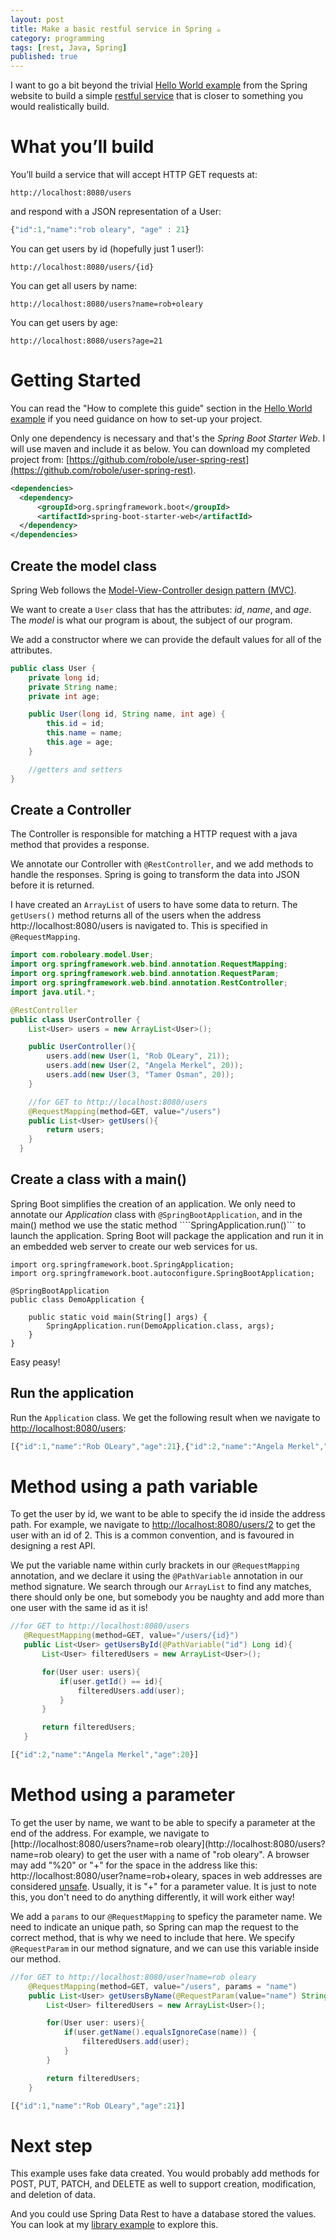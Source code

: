 ```yaml
---
layout: post
title: Make a basic restful service in Spring ☕
category: programming
tags: [rest, Java, Spring]
published: true
---
```

I want to go a bit beyond the trivial [Hello World example](http://spring.io/guides/gs/rest-service/) from the Spring website to build
a simple [restful service](http://spring.io/understanding/REST) that is closer
to something you would realistically build.

# What you’ll build

You’ll build a service that will accept HTTP GET requests at:

```
http://localhost:8080/users
```

and respond with a JSON representation of a User:

```javascript
{"id":1,"name":"rob oleary", "age" : 21}
```

You can get users by id (hopefully just 1 user!):
```
http://localhost:8080/users/{id}
```

You can get all users by name:
```
http://localhost:8080/users?name=rob+oleary
```

You can get users by age:
```
http://localhost:8080/users?age=21
```

# Getting Started

You can read the "How to complete this guide" section in the [Hello World example](http://spring.io/guides/gs/rest-service/) if you need guidance on how to set-up your project.

Only one dependency is necessary and that's the *Spring Boot Starter Web*.
I will use maven and include it as below. You can download my completed project from:
[https://github.com/robole/user-spring-rest](https://github.com/robole/user-spring-rest).

```xml
<dependencies>
  <dependency>
      <groupId>org.springframework.boot</groupId>
      <artifactId>spring-boot-starter-web</artifactId>
  </dependency>
</dependencies>
```

## Create the model class

Spring Web follows the
[Model-View-Controller design pattern (MVC)](https://www.tutorialspoint.com/mvc_framework/mvc_framework_introduction.htm).

We want to create a ```User``` class that has the attributes: *id*, *name*, and *age*.
The *model* is what our program is about, the subject of our program.

We add a constructor where we can provide the default values for all of the
attributes.

```java
public class User {
    private long id;
    private String name;
    private int age;

    public User(long id, String name, int age) {
        this.id = id;
        this.name = name;
        this.age = age;
    }

    //getters and setters
}
```

## Create a Controller

The Controller is responsible for matching a HTTP request with a java method that
provides a response.

We annotate our Controller with ```@RestController```, and we add methods to
handle the responses. Spring is going to transform the data into JSON before it is
returned.

I have created an ```ArrayList``` of users to have
some data to return. The ```getUsers()``` method returns all of the users when
the address http://localhost:8080/users is navigated to. This is specified in ```@RequestMapping```.

```java
import com.roboleary.model.User;
import org.springframework.web.bind.annotation.RequestMapping;
import org.springframework.web.bind.annotation.RequestParam;
import org.springframework.web.bind.annotation.RestController;
import java.util.*;

@RestController
public class UserController {
    List<User> users = new ArrayList<User>();

    public UserController(){
        users.add(new User(1, "Rob OLeary", 21));
        users.add(new User(2, "Angela Merkel", 20));
        users.add(new User(3, "Tamer Osman", 20));
    }

    //for GET to http://localhost:8080/users
    @RequestMapping(method=GET, value="/users")
    public List<User> getUsers(){
        return users;
    }
  }
```

## Create a class with a main()

Spring Boot simplifies the creation of an application. We only need to annotate
our *Application* class with ```@SpringBootApplication```, and in the main() method
we use the static method  ````SpringApplication.run()``` to launch the application.
Spring Boot will package the application and run it in an embedded web server to
create our web services for us.

```
import org.springframework.boot.SpringApplication;
import org.springframework.boot.autoconfigure.SpringBootApplication;

@SpringBootApplication
public class DemoApplication {

	public static void main(String[] args) {
		SpringApplication.run(DemoApplication.class, args);
	}
}
```

Easy peasy!

## Run the application

Run the ```Application``` class. We get the following result when we navigate to
[http://localhost:8080/users](http://localhost:8080/users):

```javascript
[{"id":1,"name":"Rob OLeary","age":21},{"id":2,"name":"Angela Merkel","age":20},{"id":3,"name":"Tamer Osman","age":20}]
```

# Method using a path variable

To get the user by id, we want to be able to specify the id inside the address path.
For example, we navigate to [http://localhost:8080/users/2](http://localhost:8080/users/2) to get the user with
an id of 2. This is a common convention, and is favoured in designing a rest API.

We put the variable name within curly brackets in our ```@RequestMapping``` annotation, and
we declare it using the ```@PathVariable``` annotation in our method signature. We
search through our ```ArrayList``` to find any matches, there should only be one, but
somebody you be naughty and add  more than one user with the same id as it is!

```java
//for GET to http://localhost:8080/users
   @RequestMapping(method=GET, value="/users/{id}")
   public List<User> getUsersById(@PathVariable("id") Long id){
       List<User> filteredUsers = new ArrayList<User>();

       for(User user: users){
           if(user.getId() == id){
               filteredUsers.add(user);
           }
       }

       return filteredUsers;
   }
```

```javascript
[{"id":2,"name":"Angela Merkel","age":20}]
```

# Method using a parameter

To get the user by name, we want to be able to specify a parameter at the end of
the address. For example, we navigate to
[http://localhost:8080/users?name=rob oleary](http://localhost:8080/users?name=rob oleary)
to get the user with a name of "rob oleary". A browser may add "%20" or "+" for the
space in the address like this: http://localhost:8080/user?name=rob+oleary,
spaces in web addresses are considered [unsafe](https://stackoverflow.com/questions/497908/is-a-url-allowed-to-contain-a-space). Usually, it is "+" for a parameter value. It is just to note this, you don't need to
do anything differently, it will work either way!

We add a ```params``` to our ```@RequestMapping``` to speficy the parameter name. We need to indicate an unique path, so Spring can map the request to the correct method,
that is why we need to include that here. We specify ```@RequestParam``` in our method
signature, and we can use this variable inside our method.

```java
//for GET to http://localhost:8080/user?name=rob oleary
    @RequestMapping(method=GET, value="/users", params = "name")
    public List<User> getUsersByName(@RequestParam(value="name") String name){
        List<User> filteredUsers = new ArrayList<User>();

        for(User user: users){
            if(user.getName().equalsIgnoreCase(name)) {
                filteredUsers.add(user);
            }
        }

        return filteredUsers;
    }
```

```javascript
[{"id":1,"name":"Rob OLeary","age":21}]
```

# Next step

This example uses fake data created. You would probably add methods for POST, PUT,
PATCH, and DELETE as well to support creation, modification, and deletion of data.

And you could use Spring Data Rest to have a database stored the values. You can
look at my [library example](https://github.com/robole/library-rest-minimum) to
explore this.
